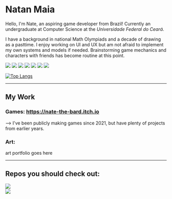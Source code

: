 # Natan Maia
Hello, I'm Nate, an aspiring game developer from Brazil! Currently an undergraduate at Computer Science at the *Universidade Federal do Ceará*.

I have a background in national Math Olympiads and a decade of drawing as a pasttime.
I enjoy working on UI and UX but am not afraid to implement my own systems and models if needed.
Brainstorming game mechanics and characters with friends has become routine at this point.

![](https://img.shields.io/badge/OS-Windows-informational?style=flat&logo=Windows&logoColor=white&color=007ACC) ![](https://img.shields.io/badge/Editor-VSCode-informational?style=flat&logo=VisualStudioCode&logoColor=white&color=007ACC) ![](https://img.shields.io/badge/Code-Python-informational?style=flat&logo=Python&logoColor=white&color=007ACC) ![](https://img.shields.io/badge/Code-Node.js-informational?style=flat&logo=Node.js&logoColor=white&color=007ACC)
![](https://img.shields.io/badge/Engine-Godot-informational?style=flat&logo=GodotEngine&logoColor=white&color=007ACC) ![](https://img.shields.io/badge/Engine-Construct2-informational?style=flat&logo=Construct3&logoColor=white&color=007ACC) ![](https://img.shields.io/badge/Engine-RPGMakerMV-informational?style=flat&logo=Java&logoColor=white&color=007ACC)

[![Top Langs](https://github-readme-stats.vercel.app/api/top-langs/?username=NatePlays95&theme=algolia)](https://github.com/anuraghazra/github-readme-stats)

---

## My Work

### Games: https://nate-the-bard.itch.io
--> I've been publicly making games since 2021, but have plenty of projects from earlier years.

### Art: 
art portfolio goes here


---
  
## Repos you should check out:
<a href="https://github.com/brenomacedo/g-track">
    <img src="https://github-readme-stats.vercel.app/api/pin/?username=NatePlays95&repo=RPGBattleJava&theme=algolia"/>
</a>
<br>
<a href="https://github.com/brenomacedo/g-track">
    <img src="https://github-readme-stats.vercel.app/api/pin/?username=NatePlays95&repo=RMMVPlugins&theme=algolia"/>
</a>
<br>
